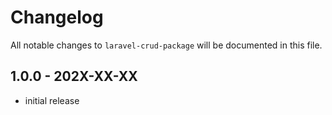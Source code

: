# Changelog

All notable changes to `laravel-crud-package` will be documented in this file.

## 1.0.0 - 202X-XX-XX

- initial release
